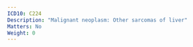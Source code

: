 ```yaml
---
ICD10: C224
Description: "Malignant neoplasm: Other sarcomas of liver"
Matters: No
Weight: 0
---
```


